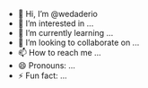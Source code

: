 - 👋 Hi, I’m @wedaderio
- 👀 I’m interested in ...
- 🌱 I’m currently learning ...
- 💞️ I’m looking to collaborate on ...
- 📫 How to reach me ...
- 😄 Pronouns: ...
- ⚡ Fun fact: ...

<!---
wedaderio/wedaderio is a ✨ special ✨ repository because its `README.md` (this file) appears on your GitHub profile.
You can click the Preview link to take a look at your changes.
--->

